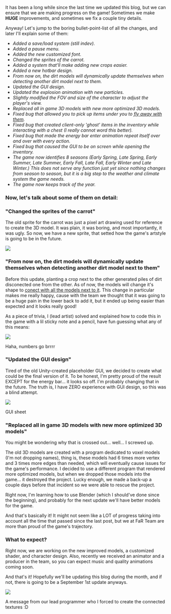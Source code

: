 It has been a long while since the last time we updated this blog, but we can ensure that we are making progress on the game! Sometimes we make **HUGE** improvements, and sometimes we fix a couple tiny details.

Anyway! Let's jump to the boring bullet-point-list of all the changes, and later I'll explain some of them:

- _Added a save/load system (still indev)._
- _Added a pause menu._
- _Added the new customized font._
- _Changed the sprites of the carrot._
- _Added a system that'll make adding new crops easier._
- _Added a new hotbar design._
- _From now on, the dirt models will dynamically update themselves when detecting another dirt model next to them._
- _Updated the GUI design._
- _Updated the explosion animation with new particles._
- _Slightly modified the FOV and size of the character to adjust the player's view._
- _Replaced all in game 3D models with new more optimized 3D models._
- _Fixed bug that allowed you to pick up items under you to [fly away with them](https://imgur.com/a/dTgS1LL)._
- _Fixed bug that created client-only 'ghost' items in the inventory while interacting with a chest (I really cannot word this better)._
- _Fixed bug that made the energy bar enter animation repeat itself over and over with every action._
- _Fixed bug that caused the GUI to be on screen while opening the inventory._
- _The game now identifies 8 seasons (Early Spring, Late Spring, Early Summer, Late Summer, Early Fall, Late Fall, Early Winter and Late Winter.) This does not serve any function just yet since nothing changes from season to season, but it is a big step to the weather and climate system the game needs._
- _The game now keeps track of the year._

### Now, let's talk about some of them on detail:

### **"Changed the sprites of the carrot"**

The old sprite for the carrot was just a pixel art drawing used for reference to create the 3D model. It was plain, it was boring, and most importantly, it was ugly. So now, we have a new sprite, that setted how the game's artstyle is going to be in the future.

[![](https://blogger.googleusercontent.com/img/b/R29vZ2xl/AVvXsEiv4qlFc_38hJbgwNoxGSN9lyvmA-fVOR2q4iES3EEGqSK8NOnX4taH2k0kMmtOON9hq0f2aG5oRAP55AT4WSPKwZtHHD-zv5OAXRDNhh96fEKq5acgr6ld9d3jeMBL0BoxUdG-nryb9lSymahi5BBvZ3ha1tVJ7I8UPXj88_S5RAFDwQSuPPNWMkxytw/s320/Sprite-0001.png)](https://blogger.googleusercontent.com/img/b/R29vZ2xl/AVvXsEiv4qlFc_38hJbgwNoxGSN9lyvmA-fVOR2q4iES3EEGqSK8NOnX4taH2k0kMmtOON9hq0f2aG5oRAP55AT4WSPKwZtHHD-zv5OAXRDNhh96fEKq5acgr6ld9d3jeMBL0BoxUdG-nryb9lSymahi5BBvZ3ha1tVJ7I8UPXj88_S5RAFDwQSuPPNWMkxytw/s560/Sprite-0001.png)

### **"From now on, the dirt models will dynamically update themselves when detecting another dirt model next to them"**

Before this update, planting a crop next to the other generated piles of dirt disconected one from the other. As of now, the models will change it's shape to [conect with all the models next to it](https://imgur.com/a/2ZWlYMk). This change in particular makes me really happy, cause with the team we thought that it was going to be a huge pain in the lower back to add it, but it ended up being easier than expected and it looks really good!

As a piece of trivia, I (lead artist) solved and explained how to code this in the game with a lil sticky note and a pencil, have fun guessing what any of this means:

[![](https://blogger.googleusercontent.com/img/a/AVvXsEi_S-KPilaQNX5H3vPOjJ8nzPTLut-ua54u-kCLDbrSgZMBWXrasHKUjrmNqp3-_yJ__0e2a-E_dKTFYD97LxtK5Ll-9jRkHgoIBINHnfazyg5Frd3HxhYfc2mG4aOmoP9T1fbAob2vwPr7qcGplmxxHdgDUjqXTA7nqLUmTOSk0lTcux9JGoPM5tq1mQ)](https://blogger.googleusercontent.com/img/a/AVvXsEi_S-KPilaQNX5H3vPOjJ8nzPTLut-ua54u-kCLDbrSgZMBWXrasHKUjrmNqp3-_yJ__0e2a-E_dKTFYD97LxtK5Ll-9jRkHgoIBINHnfazyg5Frd3HxhYfc2mG4aOmoP9T1fbAob2vwPr7qcGplmxxHdgDUjqXTA7nqLUmTOSk0lTcux9JGoPM5tq1mQ)

Haha, numbers go brrrr

### "Updated the GUI design"

Tired of the old Unity-created placeholder GUI, we decided to create what could be the final version of it. To be honest, I'm pretty proud of the result EXCEPT for the energy bar... it looks so off. I'm probably changing that in the future. The truth is, I have ZERO experience with GUI design, so this was a blind attempt.

[![](https://blogger.googleusercontent.com/img/a/AVvXsEjlgccv_PLoOvIvZe02jaLtOBcNYCYavchA1k8H0ump-f8rBMA5f7Wq3OHUl7jEWBoVWjXKyDPV31fK9RL1dTjLWrh5-CyK2otj8Eh3TeZqbX50RI0Lwsw-YXE-p96RMCZjKwUH4A2mXFUP96EWKGrCjwuAsPU7VOfZ-vGw-wmFRgvaa5bzCU6Qs-NX6Q=w517-h291)](https://blogger.googleusercontent.com/img/a/AVvXsEjlgccv_PLoOvIvZe02jaLtOBcNYCYavchA1k8H0ump-f8rBMA5f7Wq3OHUl7jEWBoVWjXKyDPV31fK9RL1dTjLWrh5-CyK2otj8Eh3TeZqbX50RI0Lwsw-YXE-p96RMCZjKwUH4A2mXFUP96EWKGrCjwuAsPU7VOfZ-vGw-wmFRgvaa5bzCU6Qs-NX6Q)

GUI sheet

### "Replaced all in game 3D models with new more optimized 3D models"

You might be wondering why that is crossed out... well... I screwed up.

The old 3D models are created with a program dedicated to voxel models (I'm not dropping names), thing is, these models had 6 times more vertex and 3 times more edges than needed, which will eventually cause issues for the game's performance. I decided to use a different program that rendered more optimized models, but when we dropped those models into the game... it destroyed the project. Lucky enough, we made a back-up a couple days before that incident so we were able to rescue the project.

Right now, I'm learning how to use Blender (which I should've done since the beginning), and probably for the next update we'll have better models for the game.

And that's basically it! It might not seem like a LOT of progress taking into account all the time that passed since the last post, but we at FaR Team are more than proud of the game's trajectory.

### What to expect?

Right now, we are working on the new improved models, a customized shader, and character design. Also, recently we received an animator and a producer in the team, so you can expect music and quality animations coming soon.

And that's it! Hopefully we'll be updating this blog during the month, and if not, there is going to be a September 1st update anyways.

[![](https://blogger.googleusercontent.com/img/a/AVvXsEiLuvZ54NdaEyNFvn4lZZbX1RwHmghJ-8kBb9AwJQrYuQKBK_LYIUG-DgOBovnhTm1_T3o_4zcAcvRFtCQV6FI2hsCIWT2nXNrtbJow3Uj7jm8yriK_2xopUyujJ8Pv-k0G-3s2BJFermPIW6r4qXZpzXeoYotVBPWF7qb_TjlIYc-Wous2arZj7g803g=w640-h358)](https://blogger.googleusercontent.com/img/a/AVvXsEiLuvZ54NdaEyNFvn4lZZbX1RwHmghJ-8kBb9AwJQrYuQKBK_LYIUG-DgOBovnhTm1_T3o_4zcAcvRFtCQV6FI2hsCIWT2nXNrtbJow3Uj7jm8yriK_2xopUyujJ8Pv-k0G-3s2BJFermPIW6r4qXZpzXeoYotVBPWF7qb_TjlIYc-Wous2arZj7g803g)

A message from our lead programmer who I forced to create the connected textures :D
